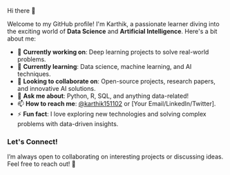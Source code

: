  Hi there 👋

Welcome to my GitHub profile! I'm Karthik, a passionate learner diving into the exciting world of **Data Science** and **Artificial Intelligence**. Here's a bit about me:

- 🔭 **Currently working on**: Deep learning projects to solve real-world problems.
- 🌱 **Currently learning**: Data science, machine learning, and AI techniques.
- 👯 **Looking to collaborate on**: Open-source projects, research papers, and innovative AI solutions.
- 💬 **Ask me about**: Python, R, SQL, and anything data-related!
- 📫 **How to reach me**: [@karthik151102](https://github.com/karthik151102) or [Your Email/LinkedIn/Twitter].
- ⚡ **Fun fact**: I love exploring new technologies and solving complex problems with data-driven insights.



### **Let's Connect!**
I’m always open to collaborating on interesting projects or discussing ideas. Feel free to reach out! 🚀
